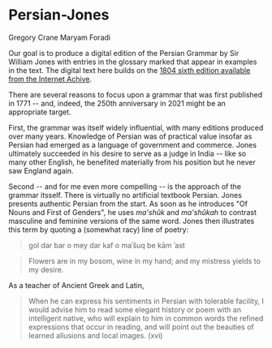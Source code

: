 # Persian-Jones
Gregory Crane
Maryam Foradi

Our goal is to produce
a digital edition of the Persian Grammar by Sir William Jones with entries in the glossary marked that appear in examples in the text. The digital text here builds on the [1804 sixth edition available from the Internet Achive](https://archive.org/details/grammarofpersian00joneiala).

There are several reasons to focus upon a grammar that was first published in 1771 -- and, indeed, the 250th anniversary in 2021 might be an appropriate target.

First, the grammar was itself widely influential, with many editions produced over many years. Knowledge of Persian was of practical value insofar as Persian had emerged as a language of government and commerce. Jones ultimately succeeded in his desire to serve as a judge in India -- like so many other English, he benefited materially from his position but he never saw England again.

Second -- and for me even more compelling -- is the approach of the grammar itsself. There is virtually no artificial textbook Persian. Jones presents authentic Persian from the start. As soon as he introduces "Of Nouns and First of Genders", he uses <i>ma'shûk</i> and <i>ma'shûkah</i> to contrast masculine and feminine versions of the same word. Jones then illustrates this term by quoting a (somewhat racy) line of poetry:

> gol dar bar o mey dar kaf o maʾšuq be kām ʾast

> Flowers are in my bosom, wine in my hand; and my mistress yields to my desire.

As a teacher of Ancient Greek and Latin, 

> When he can express his sentiments in Persian
with tolerable facility, I would advise him to read some
elegant history or poem with an intelligent native, who
will explain to him in common words the refined expressions
that occur in reading, and will point out the beauties of
learned allusions and local images. (xvi)
